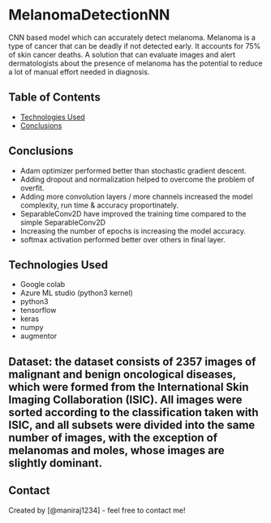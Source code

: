 # MelanomaDetectionNN
CNN based model which can accurately detect melanoma. Melanoma is a type of cancer that can be deadly if not detected early. It accounts for 75% of skin cancer deaths. A solution that can evaluate images and alert dermatologists about the presence of melanoma has the potential to reduce a lot of manual effort needed in diagnosis.


## Table of Contents
* [Technologies Used](#technologies-used)
* [Conclusions](#conclusions)


## Conclusions
- Adam optimizer performed better than stochastic gradient descent.
- Adding dropout and normalization helped to overcome the problem of overfit.
- Adding more convolution layers / more channels increased the model complexity, run time & accuracy proportinately.
- SeparableConv2D have improved the training time compared to the simple SeparableConv2D
- Increasing the number of epochs is increasing the model accuracy.
- softmax activation performed better over others in final layer.


## Technologies Used
- Google colab
- Azure ML studio (python3 kernel)
- python3
- tensorflow
- keras
- numpy
- augmentor

## Dataset: the dataset consists of 2357 images of malignant and benign oncological diseases, which were formed from the International Skin Imaging Collaboration (ISIC). All images were sorted according to the classification taken with ISIC, and all subsets were divided into the same number of images, with the exception of melanomas and moles, whose images are slightly dominant.
## Contact
Created by [@maniraj1234] - feel free to contact me!
